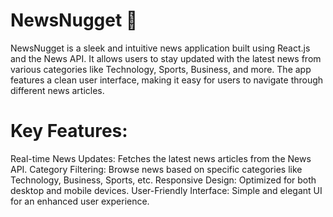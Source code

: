 # NewsNugget 📰
NewsNugget is a sleek and intuitive news application built using React.js and the News API. It allows users to stay updated with the latest news from various categories like Technology, Sports, Business, and more. The app features a clean user interface, making it easy for users to navigate through different news articles.

# Key Features:
Real-time News Updates: Fetches the latest news articles from the News API.
Category Filtering: Browse news based on specific categories like Technology, Business, Sports, etc.
Responsive Design: Optimized for both desktop and mobile devices.
User-Friendly Interface: Simple and elegant UI for an enhanced user experience.

